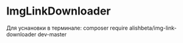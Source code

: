 # ImgLinkDownloader
Для уснановки в терминале: composer require alishbeta/img-link-downloader dev-master
